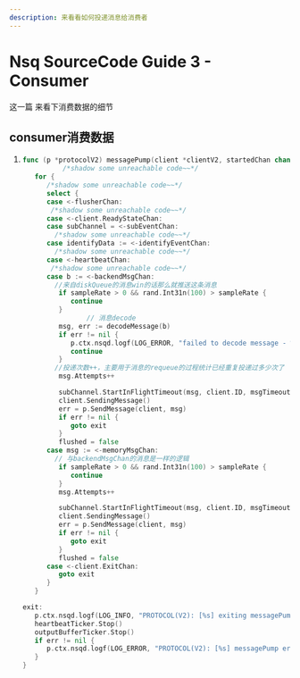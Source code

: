 ```yaml
---
description: 来看看如何投递消息给消费者
---
```


# Nsq SourceCode Guide 3 - Consumer

这一篇 来看下消费数据的细节

## consumer消费数据

1. ```go
   func (p *protocolV2) messagePump(client *clientV2, startedChan chan bool) {
             /*shadow some unreachable code~~*/
      for {
         /*shadow some unreachable code~~*/
         select {
         case <-flusherChan:
          /*shadow some unreachable code~~*/
         case <-client.ReadyStateChan:
         case subChannel = <-subEventChan:
           /*shadow some unreachable code~~*/
         case identifyData := <-identifyEventChan:
           /*shadow some unreachable code~~*/
         case <-heartbeatChan:
          /*shadow some unreachable code~~*/
         case b := <-backendMsgChan:
           //来自diskQueue的消息win的话那么就推送这条消息
            if sampleRate > 0 && rand.Int31n(100) > sampleRate {
               continue
            }
                   // 消息decode
            msg, err := decodeMessage(b)
            if err != nil {
               p.ctx.nsqd.logf(LOG_ERROR, "failed to decode message - %s", err)
               continue
            }
           //投递次数++，主要用于消息的requeue的过程统计已经重复投递过多少次了
            msg.Attempts++

            subChannel.StartInFlightTimeout(msg, client.ID, msgTimeout)
            client.SendingMessage()
            err = p.SendMessage(client, msg)
            if err != nil {
               goto exit
            }
            flushed = false
         case msg := <-memoryMsgChan:
           // 与backendMsgChan的消息是一样的逻辑
            if sampleRate > 0 && rand.Int31n(100) > sampleRate {
               continue
            }
            msg.Attempts++

            subChannel.StartInFlightTimeout(msg, client.ID, msgTimeout)
            client.SendingMessage()
            err = p.SendMessage(client, msg)
            if err != nil {
               goto exit
            }
            flushed = false
         case <-client.ExitChan:
            goto exit
         }
      }

   exit:
      p.ctx.nsqd.logf(LOG_INFO, "PROTOCOL(V2): [%s] exiting messagePump", client)
      heartbeatTicker.Stop()
      outputBufferTicker.Stop()
      if err != nil {
         p.ctx.nsqd.logf(LOG_ERROR, "PROTOCOL(V2): [%s] messagePump error - %s", client, err)
      }
   }
   ```


